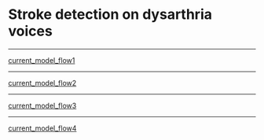 # Stroke detection on dysarthria voices

***
[current_model_flow1](./images/current_model_flow1.png)

***
[current_model_flow2](./images/current_model_flow2.png)

***
[current_model_flow3](./images/current_model_flow3.png)

***
[current_model_flow4](./images/current_model_flow4.png)
